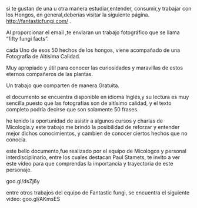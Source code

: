 

si te gustan de una u otra manera estudiar,entender, consumir,y trabajar con los Hongos, en general,deberías visitar la siguiente página. http://fantasticfungi.com/ .

Al proporcionar el email ,te enviaran un trabajo  fotográfico  que se llama
“fifty fungi facts”.

cada Uno de esos 50 hechos de los hongos, viene acompañado de una Fotografía de Altisima Calidad.

Muy apropiado y útil para conocer las curiosidades y maravillas de estos eternos compañeros de las plantas.

Un trabajo que comparten de manera Gratuita.

el documento se encuentra disponible en idioma Inglés,y su lectura es muy sencilla,puesto que las fotografías son de altísimo calidad, y el texto completo podría decirse que  son solamente  50 frases.

he tenido la oportunidad de asistir a algunos cursos y charlas  de Micología.y este trabajo me brindó la posibilidad de reforzar y entender mejor dichos conocimientos, y cambien de conocer ciertos hechos que no conocía.

este bello documento,fue realizado por el equipo de Micologos y personal interdisciplinario, entre los cuales destacan Paul Stamets, te invito a ver este vídeo para que comprendas la importancia y trayectoria de este personaje.

goo.gl/dsZj6y

entre otros trabajos del equipo de Fantastic fungi, se encuentra el siguiente video: goo.gl/AKmsES

